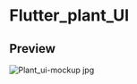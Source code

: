 # Flutter_plant_UI

## Preview

![Plant_ui-mockup jpg](https://user-images.githubusercontent.com/38382273/115578814-46d10c00-a2ce-11eb-97dc-36ee158d54bf.png)
